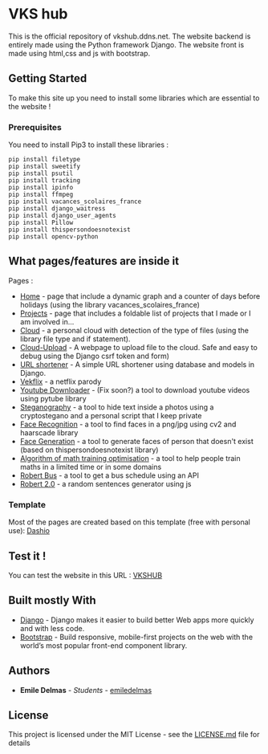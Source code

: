 # VKS hub

This is the official repository of vkshub.ddns.net.
The website backend is entirely made using the Python framework Django.
The website front is made using html,css and js with bootstrap.

## Getting Started

To make this site up you need to install some libraries which are essential to the website ! 

### Prerequisites

You need to install Pip3 to install these libraries : 
```
pip install filetype
pip install sweetify
pip install psutil
pip install tracking
pip install ipinfo
pip install ffmpeg
pip install vacances_scolaires_france
pip install django_waitress
pip install django_user_agents
pip install Pillow
pip install thispersondoesnotexist
pip install opencv-python
```

## What pages/features are inside it

Pages : 
* [Home](http://vkshub.tretis.fr) - page that include a dynamic graph and a counter of days before holidays (using the library vacances_scolaires_france)
* [Projects](http://vkshub.tretis.fr/projects) - page that includes a foldable list of projects that I made or I am involved in...
* [Cloud](http://vkshub.tretis.fr/cloud) - a personal cloud with detection of the type of files (using the library file type and if statement). 
* [Cloud-Upload](http://vkshub.tretis.fr/upload) - A webpage to upload file to the cloud. Safe and easy to debug using the Django csrf token and form)
* [URL shortener](http://vkshub.tretis.fr/short) - A simple URL shortener using database and models in Django.
* [Vekflix](http://vkshub.tretis.fr/vekflix) - a netflix parody
* [Youtube Downloader](http://vkshub.tretis.fr/ytb) - (Fix soon?) a tool to download youtube videos using pytube library
* [Steganography](http://vkshub.tretis.fr/steganography) - a tool to hide text inside a photos using a cryptostegano and a personal script that I keep private
* [Face Recognition](http://vkshub.tretis.fr/face_recognition) - a tool to find faces in a png/jpg using cv2 and haarscade library
* [Face Generation](http://vkshub.tretis.fr/thispersondoesnotexist) - a tool to generate faces of person that doesn't exist (based on thispersondoesnotexist library)
* [Algorithm of math training optimisation](http://vkshub.tretis.fr/bac_maths) - a tool to help people train maths in a limited time or in some domains 
* [Robert Bus](http://vkshub.tretis.fr/bus) - a tool to get a bus schedule using an API
* [Robert 2.0](http://vkshub.tretis.fr/robert) - a random sentences generator using js




### Template

Most of the pages are created based on this template (free with personal use):
[Dashio](https://templatemag.com/dashio-bootstrap-admin-template/)

## Test it !

You can test the website in this URL : [VKSHUB](http://vkshub.tretis.fr/)

## Built mostly With

* [Django](https://www.djangoproject.com/) - Django makes it easier to build better Web apps more quickly and with less code.
* [Bootstrap](https://getbootstrap.com/) - Build responsive, mobile-first projects on the web with the world’s most popular front-end component library. 

## Authors

* **Emile Delmas** - *Students* - [emiledelmas](https://github.com/emiledelmas)

## License

This project is licensed under the MIT License - see the [LICENSE.md](LICENSE.md) file for details

